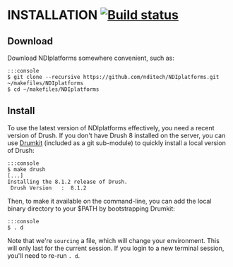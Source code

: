 INSTALLATION [![Build status](https://travis-ci.org/nditech/NDIplatforms.svg)](https://travis-ci.org/nditech/NDIplatforms)
============

Download
--------

Download NDIplatforms somewhere convenient, such as:

    :::console
    $ git clone --recursive https://github.com/nditech/NDIplatforms.git ~/makefiles/NDIplatforms
    $ cd ~/makefiles/NDIplatforms


Install
-------

To use the latest version of NDIplatforms effectively, you need a recent
version of Drush. If you don't have Drush 8 installed on the server, you can
use [Drumkit](http://drumk.it) (included as a git sub-module) to quickly
install a local version of Drush:

    :::console
    $ make drush
    [...]
    Installing the 8.1.2 release of Drush.
     Drush Version   :  8.1.2 

Then, to make it available on the command-line, you can add the local binary
directory to your $PATH by bootstrapping Drumkit:

    :::console
    $ . d

Note that we're `sourcing` a file, which will change your environment. This
will only last for the current session. If you login to a new terminal session,
you'll need to re-run `. d`.


